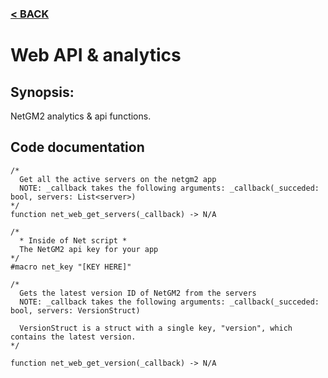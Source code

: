 ### [< BACK](start.md)

# Web API & analytics
## Synopsis:
NetGM2 analytics & api functions.
## Code documentation
```gml
/*
  Get all the active servers on the netgm2 app
  NOTE: _callback takes the following arguments: _callback(_succeded: bool, servers: List<server>)
*/
function net_web_get_servers(_callback) -> N/A
```
```gml
/*
  * Inside of Net script *
  The NetGM2 api key for your app
*/
#macro net_key "[KEY HERE]"
```
```gml
/*
  Gets the latest version ID of NetGM2 from the servers
  NOTE: _callback takes the following arguments: _callback(_succeded: bool, servers: VersionStruct)

  VersionStruct is a struct with a single key, "version", which contains the latest version.
*/

function net_web_get_version(_callback) -> N/A
```